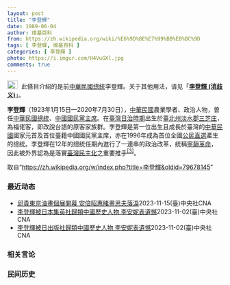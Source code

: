 ```yaml
---
layout: post
title: "李登輝"
date: 1989-06-04
author: 维基百科
from: https://zh.wikipedia.org/wiki/%E6%9D%8E%E7%99%BB%E8%BC%9D
tags: [ 李登輝, 维基百科 ]
categories: [ 李登輝 ]
photo: https://i.imgur.com/H4VuGXl.jpg
comments: true
---
```

<div class="mw-content-ltr mw-parser-output" lang="zh" dir="ltr"><div role="note" class="hatnote navigation-not-searchable"><span typeof="mw:File"><a href="/wiki/Wikipedia:%E6%B6%88%E6%AD%A7%E4%B9%89" title="Wikipedia:消歧义"><img alt="" src="//upload.wikimedia.org/wikipedia/commons/thumb/5/5f/Disambig_gray.svg/25px-Disambig_gray.svg.png" decoding="async" width="25" height="19" class="mw-file-element" srcset="//upload.wikimedia.org/wikipedia/commons/thumb/5/5f/Disambig_gray.svg/38px-Disambig_gray.svg.png 1.5x, //upload.wikimedia.org/wikipedia/commons/thumb/5/5f/Disambig_gray.svg/50px-Disambig_gray.svg.png 2x" data-file-width="220" data-file-height="168"></a></span>&nbsp;&nbsp;此條目介紹的是前<a href="/wiki/%E4%B8%AD%E8%8F%AF%E6%B0%91%E5%9C%8B%E7%B8%BD%E7%B5%B1" title="中華民國總統">中華民國總統</a>李登輝。关于其他用法，请见「<b><a href="/wiki/%E6%9D%8E%E7%99%BB%E8%BC%9D_(%E6%B6%88%E6%AD%A7%E7%BE%A9)" class="mw-redirect mw-disambig" title="李登輝 (消歧義)">李登輝 (消歧义)</a></b>」。</div>
<div id="noteTA-51cd104b" class="noteTA"><div class="noteTA-local"><div data-noteta-code="zh-hant:臺; zh-hans:台;"></div><div data-noteta-code="zh-hant:臺灣; zh-hans:台湾;"></div><div data-noteta-code="zh-hant:庄; zh-hans:庄;"></div><div data-noteta-code="zh:康乃尔; zh-cn:康奈尔; zh-tw:康乃爾;"></div><div data-noteta-code="zh-cn:钓鱼岛; zh-tw:釣魚臺; zh-hk:釣魚台"></div></div></div>

<p><b>李登輝</b>（1923年1月15日—2020年7月30日），<a href="/wiki/%E4%B8%AD%E8%8F%AF%E6%B0%91%E5%9C%8B" title="中華民國">中華民國</a>農業學者、政治人物，曾任<a href="/wiki/%E4%B8%AD%E8%8F%AF%E6%B0%91%E5%9C%8B%E7%B8%BD%E7%B5%B1" title="中華民國總統">中華民國總統</a>、<a href="/wiki/%E4%B8%AD%E5%9C%8B%E5%9C%8B%E6%B0%91%E9%BB%A8%E4%B8%BB%E5%B8%AD" title="中國國民黨主席">中國國民黨主席</a>。在<a href="/wiki/%E8%87%BA%E7%81%A3%E6%97%A5%E6%B2%BB%E6%99%82%E6%9C%9F" class="mw-redirect" title="臺灣日治時期">臺灣日治時期</a>出生於<a href="/wiki/%E8%87%BA%E5%8C%97%E5%B7%9E" title="臺北州">臺北州</a><a href="/wiki/%E6%B7%A1%E6%B0%B4%E9%83%A1" title="淡水郡">淡水郡</a><a href="/wiki/%E4%B8%89%E8%8A%9D%E5%BA%84" title="三芝庄">三芝庄</a>，為福佬客，即改說台語的原客家族群。李登輝是第一位出生且成長於臺灣的<a href="/wiki/%E4%B8%AD%E8%8F%AF%E6%B0%91%E5%9C%8B" title="中華民國">中華民國</a>國家元首及首位臺籍中國國民黨主席，亦在1996年成為首位全國<a href="/wiki/1996%E5%B9%B4%E4%B8%AD%E8%8F%AF%E6%B0%91%E5%9C%8B%E7%B8%BD%E7%B5%B1%E9%81%B8%E8%88%89" title="1996年中華民國總統選舉">公民直選</a>產生的總統。李登輝在12年的總統任期內進行了一連串的政治改革，統稱<a href="/wiki/%E5%AF%A7%E9%9D%9C%E9%9D%A9%E5%91%BD" title="寧靜革命">寧靜革命</a>，因此被外界認為是落實<a href="/wiki/%E8%87%BA%E7%81%A3%E6%B0%91%E4%B8%BB%E5%8C%96" title="臺灣民主化">臺灣民主化</a>之重要推手<sup id="cite_ref-6" class="reference"><a href="#cite_note-6">[3]</a></sup>。
</p>
<meta property="mw:PageProp/toc">
</div><!--esi <esi:include src="/esitest-fa8a495983347898/content" /> --><noscript><img src="https://login.wikimedia.org/wiki/Special:CentralAutoLogin/start?type=1x1" alt="" width="1" height="1" style="border: none; position: absolute;"></noscript>
<div class="printfooter" data-nosnippet="">取自“<a dir="ltr" href="https://zh.wikipedia.org/w/index.php?title=李登輝&amp;oldid=79678145">https://zh.wikipedia.org/w/index.php?title=李登輝&amp;oldid=79678145</a>”</div><div id="recent-news"><h3>最近动态</h3><ul><li><a href="https://nodebe4.github.io/waimei/2023-11-15/%E9%82%B1%E8%B2%B4%E6%9D%B1%E4%BA%AC%E6%B2%B9%E7%95%AB%E5%80%8B%E5%B1%95%E9%96%8B%E5%B9%95-%E5%AE%89%E5%80%8D%E6%98%AD%E6%83%A0%E7%9D%B9%E7%95%AB%E6%80%9D%E5%A4%AB%E8%90%BD%E6%B7%9A" title="邱貴東京油畫個展開幕 安倍昭惠睹畫思夫落淚—— 邱貴（左）油畫個展15日在東京開幕，展出前總統李登輝與日本前首相安倍晉三在天國的想像畫作，以及畫有安倍伉儷身影的畫作等，此畫由駐日代表謝長廷（右）...">邱貴東京油畫個展開幕 安倍昭惠睹畫思夫落淚</a><time>2023-11-15</time><a class="tag">(臺)中央社CNA</a></li>
<li><a href="https://nodebe4.github.io/waimei/2023-11-02/%E6%9D%8E%E7%99%BB%E8%BC%9D%E8%A2%AB%E6%97%A5%E6%9C%AC%E9%9B%86%E8%8B%B1%E7%A4%BE%E6%AD%B8%E9%A1%9E%E4%B8%AD%E5%9C%8B%E6%AD%B7%E5%8F%B2%E4%BA%BA%E7%89%A9-%E6%9D%8E%E5%AE%89%E5%A6%AE%E8%A1%A8%E9%81%BA%E6%86%BE" title="李登輝被日本集英社歸類中國歷史人物 李安妮表遺憾—— 圖為2020年8月許多民眾赴台北賓館追思會場供悼念前總統李登輝。（中央社檔案照片） （中央社記者楊明珠東京2日專電）日本集英社出版的「亞洲人...">李登輝被日本集英社歸類中國歷史人物 李安妮表遺憾</a><time>2023-11-02</time><a class="tag">(臺)中央社CNA</a></li>
<li><a href="https://nodebe4.github.io/waimei/2023-11-02/%E6%9D%8E%E7%99%BB%E8%BC%9D%E8%A2%AB%E6%97%A5%E5%87%BA%E7%89%88%E7%A4%BE%E6%AD%B8%E9%A1%9E%E4%B8%AD%E5%9C%8B%E6%AD%B7%E5%8F%B2%E4%BA%BA%E7%89%A9-%E6%9D%8E%E5%AE%89%E5%A6%AE%E8%A1%A8%E9%81%BA%E6%86%BE" title="李登輝被日出版社歸類中國歷史人物 李安妮表遺憾—— （中央社記者楊明珠東京2日專電）日本集英社出版的「亞洲人物史」系列套書中將前總統李登輝歸類為「中國」歷史人物，李登輝基金會董事長李安妮今天發聲...">李登輝被日出版社歸類中國歷史人物 李安妮表遺憾</a><time>2023-11-02</time><a class="tag">(臺)中央社CNA</a></li>
</ul></div><div id="open-opinion"><h3>相关言论</h3><ul></ul></div><div id="mjls-record"><h3>民间历史</h3><ul></ul></div>
